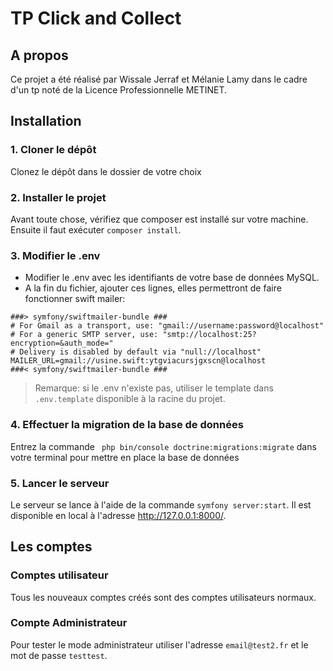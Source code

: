 # TP Click and Collect

## A propos

Ce projet a été réalisé par Wissale Jerraf et Mélanie Lamy dans le cadre d'un tp noté de la Licence Professionnelle METINET.
## Installation
### 1. Cloner le dépôt

Clonez le dépôt dans le dossier de votre choix

### 2. Installer le projet

Avant toute chose, vérifiez que composer est installé sur votre machine. Ensuite il faut exécuter `composer install`.

### 3. Modifier le .env

- Modifier le .env avec les identifiants de votre base de données MySQL.
- A la fin du fichier, ajouter ces lignes, elles permettront de faire fonctionner swift mailer:
```
###> symfony/swiftmailer-bundle ###
# For Gmail as a transport, use: "gmail://username:password@localhost"
# For a generic SMTP server, use: "smtp://localhost:25?encryption=&auth_mode="
# Delivery is disabled by default via "null://localhost"
MAILER_URL=gmail://usine.swift:ytgviacursjgxscn@localhost
###< symfony/swiftmailer-bundle ###
```

> Remarque: si le .env n'existe pas, utiliser le template dans `.env.template` disponible à la racine du projet.

### 4. Effectuer la migration de la base de données

Entrez la commande ` php bin/console doctrine:migrations:migrate` dans votre terminal pour mettre en place la base de données

### 5. Lancer le serveur

Le serveur se lance à l'aide de la commande `symfony server:start`. Il est disponible en local à l'adresse http://127.0.0.1:8000/.

## Les comptes

### Comptes utilisateur
Tous les nouveaux comptes créés sont des comptes utilisateurs normaux.

### Compte Administrateur
Pour tester le mode administrateur utiliser l'adresse `email@test2.fr` et le mot de passe `testtest`.
